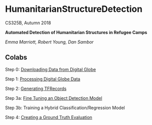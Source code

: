 # HumanitarianStructureDetection


CS325B, Autumn 2018

**Automated Detection of Humanitarian Structures in Refugee Camps**

*Emma Marriott, Robert Young, Dan Sambor*

## Colabs
Step 0: [Downloading Data from Digital Globe](https://colab.research.google.com/drive/1vHHVXmR3Ur5zmfMyP1m8u52wLNpmLW9o)

Step 1: [Processing Digital Globe Data](https://colab.research.google.com/drive/18EE-_HZWaXOXniI-CBGVAnz3XgKL6vOD)

Step 2: [Generating TFRecords](https://colab.research.google.com/drive/1hIyRvmAvgSJFPDkWRwX-tNMqEpdCx7at)

Step 3a: [Fine Tuning an Object Detection Model](https://colab.research.google.com/drive/14_XPbbOoBkUd2pwyk42jl0lsijjD6yXZ)

Step 3b: Training a Hybrid Classification/Regression Model

Step 4: [Creating a Ground Truth Evaluation](https://colab.research.google.com/drive/14_XPbbOoBkUd2pwyk42jl0lsijjD6yXZ)

